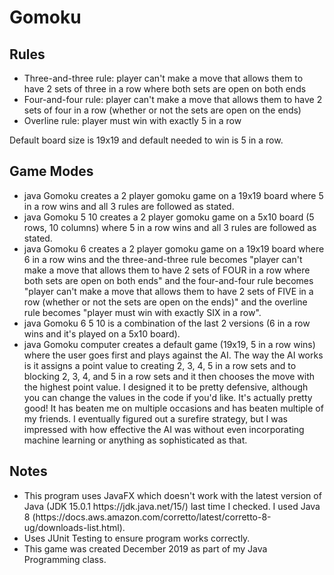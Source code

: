# Gomoku
<h2> Rules </h2>
<ul> 
  <li>Three-and-three rule: player can't make a move that allows them to have 2 sets of three in a row where both sets are open on both ends </li>
  <li>Four-and-four rule: player can't make a move that allows them to have 2 sets of four in a row (whether or not the sets are open on the ends)</li>
  <li>Overline rule: player must win with exactly 5 in a row</li>
</ul>

Default board size is 19x19 and default needed to win is 5 in a row.

<h2> Game Modes </h2>
<ul> 
  <li>java Gomoku creates a 2 player gomoku game on a 19x19 board where 5 in a row wins and all 3 rules are followed as stated.</li>
  <li>java Gomoku 5 10 creates a 2 player gomoku game on a 5x10 board (5 rows, 10 columns) where 5 in a row wins and all 3 rules are followed as stated.</li>
  <li>java Gomoku 6 creates a 2 player gomoku game on a 19x19 board where 6 in a row wins and the three-and-three rule becomes "player can't make a move that allows them to have 2 sets of FOUR in a row where both sets are open on both ends" and the four-and-four rule becomes "player can't make a move that allows them to have 2 sets of FIVE in a row (whether or not the sets are open on the ends)" and the overline rule becomes "player must win with exactly SIX in a row".</li>
  <li>java Gomoku 6 5 10 is a combination of the last 2 versions (6 in a row wins and it's played on a 5x10 board).</li>
  <li>java Gomoku computer creates a default game (19x19, 5 in a row wins) where the user goes first and plays against the AI. The way the AI works is it assigns a point value to creating 2, 3, 4, 5 in a row sets and to blocking 2, 3, 4, and 5 in a row sets and it then chooses the move with the highest point value. I designed it to be pretty defensive, although you can change the values in the code if you'd like. It's actually pretty good! It has beaten me on multiple occasions and has beaten multiple of my friends. I eventually figured out a surefire strategy, but I was impressed with how effective the AI was without even incorporating machine learning or anything as sophisticated as that. </li>
</ul>

<h2> Notes </h2>
<ul>
  <li>This program uses JavaFX which doesn't work with the latest version of Java (JDK 15.0.1 https://jdk.java.net/15/) last time I checked. I used Java 8 (https://docs.aws.amazon.com/corretto/latest/corretto-8-ug/downloads-list.html).</li>
  <li> Uses JUnit Testing to ensure program works correctly. </li>
  <li> This game was created December 2019 as part of my Java Programming class. </li>
</ul> 








